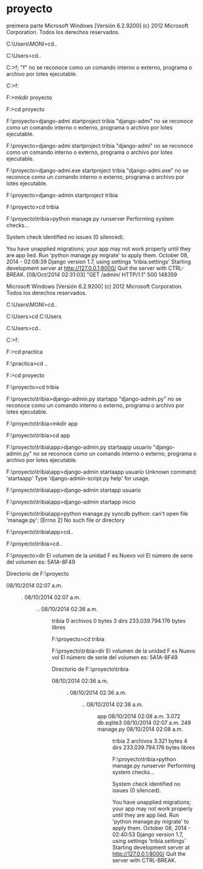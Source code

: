 proyecto
========

preimera parte 
Microsoft Windows [Versión 6.2.9200]
(c) 2012 Microsoft Corporation. Todos los derechos reservados.

C:\Users\MONI>cd..

C:\Users>cd..

C:\>f;
"f" no se reconoce como un comando interno o externo,
programa o archivo por lotes ejecutable.

C:\>f:

F:\>mkdir proyecto

F:\>cd proyecto

F:\proyecto>django-admi startproject tribia
"django-admi" no se reconoce como un comando interno o externo,
programa o archivo por lotes ejecutable.

F:\proyecto>django-admi startproject tribia
"django-admi" no se reconoce como un comando interno o externo,
programa o archivo por lotes ejecutable.

F:\proyecto>django-admi.exe startproject tribia
"django-admi.exe" no se reconoce como un comando interno o externo,
programa o archivo por lotes ejecutable.

F:\proyecto>django-admin startproject tribia

F:\proyecto>cd tribia

F:\proyecto\tribia>python manage.py runserver
Performing system checks...

System check identified no issues (0 silenced).

You have unapplied migrations; your app may not work properly until they are app
lied.
Run 'python manage.py migrate' to apply them.
October 08, 2014 - 02:08:39
Django version 1.7, using settings 'tribia.settings'
Starting development server at http://127.0.0.1:8000/
Quit the server with CTRL-BREAK.
[08/Oct/2014 02:31:03] "GET /admin/ HTTP/1.1" 500 148359

Microsoft Windows [Versión 6.2.9200]
(c) 2012 Microsoft Corporation. Todos los derechos reservados.

C:\Users\MONI>cd..

C:\Users>cd
C:\Users

C:\Users>cd..

C:\>f:

F:\>cd practica

F:\practica>cd ..

F:\>cd proyecto

F:\proyecto>cd tribia

F:\proyecto\tribia>django-admin.py startapp
"django-admin.py" no se reconoce como un comando interno o externo,
programa o archivo por lotes ejecutable.

F:\proyecto\tribia>mkdir app

F:\proyecto\tribia>cd app

F:\proyecto\tribia\app>django-admin.py startaapp usuario
"django-admin.py" no se reconoce como un comando interno o externo,
programa o archivo por lotes ejecutable.

F:\proyecto\tribia\app>django-admin  startaapp usuario
Unknown command: 'startaapp'
Type 'django-admin-script.py help' for usage.

F:\proyecto\tribia\app>django-admin  startapp usuario

F:\proyecto\tribia\app>django-admin  startapp inicio

F:\proyecto\tribia\app>python manage.py syncdb
python: can't open file 'manage.py': [Errno 2] No such file or directory

F:\proyecto\tribia\app>cd..

F:\proyecto\tribia>cd..

F:\proyecto>dir
 El volumen de la unidad F es Nuevo vol
 El número de serie del volumen es: 5A1A-8F49

 Directorio de F:\proyecto

08/10/2014  02:07 a.m.    <DIR>          .
08/10/2014  02:07 a.m.    <DIR>          ..
08/10/2014  02:36 a.m.    <DIR>          tribia
               0 archivos              0 bytes
               3 dirs  233.039.794.176 bytes libres

F:\proyecto>cd tribia

F:\proyecto\tribia>dir
 El volumen de la unidad F es Nuevo vol
 El número de serie del volumen es: 5A1A-8F49

 Directorio de F:\proyecto\tribia

08/10/2014  02:36 a.m.    <DIR>          .
08/10/2014  02:36 a.m.    <DIR>          ..
08/10/2014  02:38 a.m.    <DIR>          app
08/10/2014  02:08 a.m.             3.072 db.sqlite3
08/10/2014  02:07 a.m.               249 manage.py
08/10/2014  02:08 a.m.    <DIR>          tribia
               2 archivos          3.321 bytes
               4 dirs  233.039.794.176 bytes libres

F:\proyecto\tribia>python manage.py runserver
Performing system checks...

System check identified no issues (0 silenced).

You have unapplied migrations; your app may not work properly until they are app
lied.
Run 'python manage.py migrate' to apply them.
October 08, 2014 - 02:40:53
Django version 1.7, using settings 'tribia.settings'
Starting development server at http://127.0.0.1:8000/
Quit the server with CTRL-BREAK.

